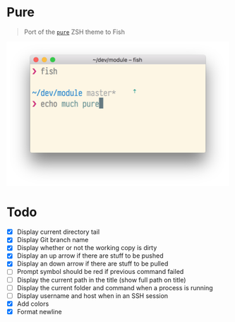 # Pure

> Port of the [`pure`](https://github.com/sindresorhus/pure) ZSH theme to Fish

<img width="532" src="screenshot.png">

# Todo

- [x] Display current directory tail
- [x] Display Git branch name
- [x] Display whether or not the working copy is dirty
- [x] Display an up arrow if there are stuff to be pushed
- [x] Display an down arrow if there are stuff to be pulled
- [ ] Prompt symbol should be red if previous command failed
- [ ] Display the current path in the title (show full path on title)
- [ ] Display the current folder and command when a process is running
- [ ] Display username and host when in an SSH session
- [x] Add colors
- [x] Format newline
